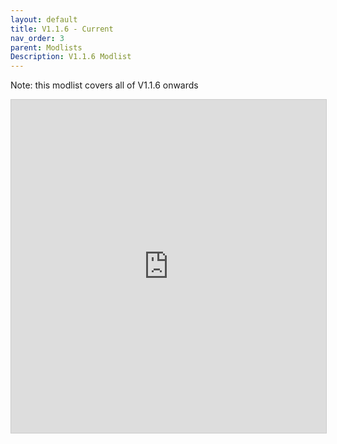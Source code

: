 ```yaml
---
layout: default
title: V1.1.6 - Current
nav_order: 3
parent: Modlists
Description: V1.1.6 Modlist
---
```



Note: this modlist covers all of V1.1.6 onwards

<iframe class="airtable-embed" src="https://airtable.com/embed/shry9PXLi3ON9Lbtn?backgroundColor=yellow&viewControls=on" frameborder="0" onmousewheel="" width="100%" height="533" style="background: transparent; border: 1px solid #ccc;"></iframe>
